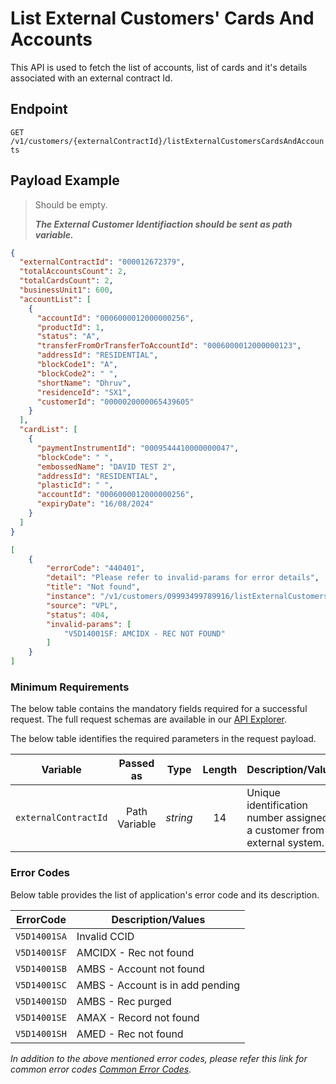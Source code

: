# List External Customers' Cards And Accounts

This API is used to fetch the list of accounts, list of cards and it's details associated with an external contract Id.

## Endpoint

`GET /v1/customers/{externalContractId}/listExternalCustomersCardsAndAccounts`


## Payload Example

<!--
type: tab
titles: Request, Response, Error
-->

>Should be empty.
>
>***The External Customer Identifiaction should be sent as path variable.***

<!--
type: tab
--> 

```json
{
  "externalContractId": "000012672379",
  "totalAccountsCount": 2,
  "totalCardsCount": 2,
  "businessUnit1": 600,
  "accountList": [
    {
      "accountId": "0006000012000000256",
      "productId": 1,
      "status": "A",
      "transferFromOrTransferToAccountId": "0006000012000000123",
      "addressId": "RESIDENTIAL",
      "blockCode1": "A",
      "blockCode2": " ",
      "shortName": "Dhruv",
      "residenceId": "SX1",
      "customerId": "0000020000065439605"
    }
  ],
  "cardList": [
    {
      "paymentInstrumentId": "0009544410000000047",
      "blockCode": " ",
      "embossedName": "DAVID TEST 2",
      "addressId": "RESIDENTIAL",
      "plasticId": " ",
      "accountId": "0006000012000000256",
      "expiryDate": "16/08/2024"
    }
  ]
}
```

<!--
type: tab
--> 

```json
[
    {
        "errorCode": "440401",
        "detail": "Please refer to invalid-params for error details",
        "title": "Not found",
        "instance": "/v1/customers/09993499789916/listExternalCustomersCardsAndAccounts",
        "source": "VPL",
        "status": 404,
        "invalid-params": [
            "V5D14001SF: AMCIDX - REC NOT FOUND"
        ]
    }
]
```

<!-- type: tab-end -->

### Minimum Requirements

The below table contains the mandatory fields required for a successful request. The full request schemas are available in our [API Explorer](../api/?type=get&path=/v1/customers/{externalContractId}/listExternalCustomersCardsAndAccounts).

The below table identifies the required parameters in the request payload.

| Variable | Passed as | Type | Length | Description/Values |
| -------- | :-------: | :--: | :------------: | ------------------ |
| `externalContractId` | Path Variable | *string* | 14 | Unique identification number assigned to a customer from external system.|

### Error Codes

Below table provides the list of application's error code and its description.

| ErrorCode |  Description/Values |
| --------  | ------------------ |
| `V5D14001SA` | Invalid CCID |
| `V5D14001SF` | AMCIDX - Rec not found |
| `V5D14001SB` | AMBS - Account not found |
| `V5D14001SC` | AMBS - Account is in add pending |
| `V5D14001SD` | AMBS - Rec purged |
| `V5D14001SE` | AMAX - Record not found |
| `V5D14001SH` | AMED - Rec not found |

*In addition to the above mentioned error codes, please refer this link for common error codes [Common Error Codes](?path=docs/Common_Error_Code.md).*